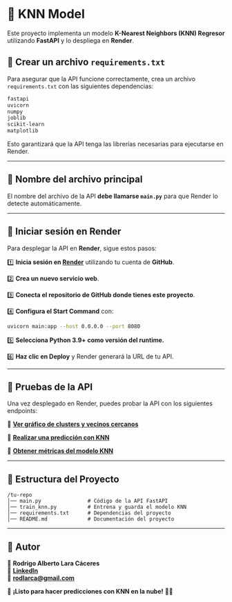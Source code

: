 # 📌 KNN Model

Este proyecto implementa un modelo **K-Nearest Neighbors (KNN) Regresor** utilizando **FastAPI** y lo despliega en **Render**.

## 🔹 Crear un archivo `requirements.txt`

Para asegurar que la API funcione correctamente, crea un archivo `requirements.txt` con las siguientes dependencias:

```bash
fastapi
uvicorn
numpy
joblib
scikit-learn
matplotlib
```

Esto garantizará que la API tenga las librerías necesarias para ejecutarse en Render.

---

## 🔹 Nombre del archivo principal

El nombre del archivo de la API **debe llamarse `main.py`** para que Render lo detecte automáticamente.

---

## 🔹 Iniciar sesión en Render

Para desplegar la API en **Render**, sigue estos pasos:

1️⃣ **Inicia sesión en [Render](https://render.com/)** utilizando tu cuenta de **GitHub**.  

2️⃣ **Crea un nuevo servicio web**.  

3️⃣ **Conecta el repositorio de GitHub donde tienes este proyecto**.  

4️⃣ **Configura el Start Command** con:  

```bash
uvicorn main:app --host 0.0.0.0 --port 8080
```

5️⃣ **Selecciona Python 3.9+ como versión del runtime.**  

6️⃣ **Haz clic en Deploy** y Render generará la URL de tu API.  

---

## 🔹 Pruebas de la API

Una vez desplegado en Render, puedes probar la API con los siguientes endpoints:

🔹 **[Ver gráfico de clusters y vecinos cercanos](https://model-knn.onrender.com/knn_plot?x_query=5.0)**

🔹 **[Realizar una predicción con KNN](https://model-knn.onrender.com/knn_predict?x=5.0)**

🔹 **[Obtener métricas del modelo KNN](https://model-knn.onrender.com/knn_metrics)**

---

## 🔹 Estructura del Proyecto

```
/tu-repo
│── main.py               # Código de la API FastAPI
│── train_knn.py          # Entrena y guarda el modelo KNN
│── requirements.txt      # Dependencias del proyecto
│── README.md             # Documentación del proyecto
```

---

## 🎯 Autor

📌 **Rodrigo Alberto Lara Cáceres**\
🔗 **[LinkedIn](https://www.linkedin.com/in/rodrigo-lara-caceres/)**\
📧 **[rodlarca@gmail.com](mailto:rodlarca@gmail.com)**

🚀 **¡Listo para hacer predicciones con KNN en la nube!** 🎯🔥

